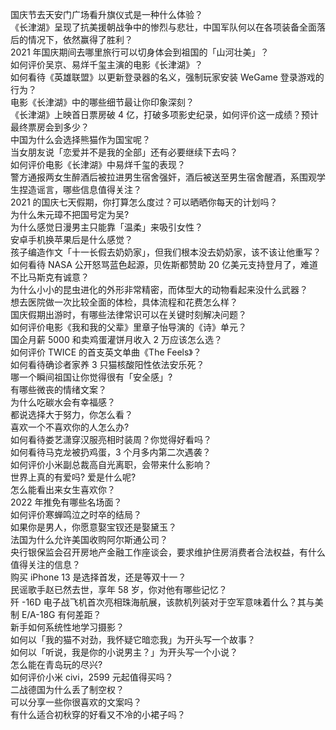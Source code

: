 国庆节去天安门广场看升旗仪式是一种什么体验？  
《长津湖》呈现了抗美援朝战争中的惨烈与悲壮，中国军队何以在各项装备全面落后的情况下，依然赢得了胜利？  
2021 年国庆期间去哪里旅行可以切身体会到祖国的「山河壮美」？  
如何评价吴京、易烊千玺主演的电影《长津湖》？  
如何看待《英雄联盟》以更新登录器的名义，强制玩家安装 WeGame 登录游戏的行为？  
电影《长津湖》中的哪些细节最让你印象深刻？  
《长津湖》上映首日票房破 4 亿，打破多项影史纪录，如何评价这一成绩？预计最终票房会到多少？  
中国为什么会选择熊猫作为国宝呢？  
当女朋友说「恋爱并不是我的全部」还有必要继续下去吗？  
如何评价电影《长津湖》中易烊千玺的表现？  
警方通报两女生醉酒后被拉进男生宿舍强奸，酒后被送至男生宿舍醒酒，系围观学生捏造谣言，哪些信息值得关注？  
2021 的国庆七天假期，你打算怎么度过？可以晒晒你每天的计划吗？  
为什么朱元璋不把国号定为吴?  
为什么感觉日漫男主只能靠「温柔」来吸引女性？  
安卓手机换苹果后是什么感觉？  
孩子编造作文「十一长假去奶奶家」，但我们根本没去奶奶家，该不该让他重写？  
如何看待 NASA 公开怒骂蓝色起源，贝佐斯都赞助 20 亿美元支持登月了，难道不比马斯克有诚意？  
为什么小小的昆虫进化的外形非常精密，而体型大的动物看起来没什么武器？  
想去医院做一次比较全面的体检，具体流程和花费怎么样？  
国庆假期出游时，有哪些法律常识可以在关键时刻解决问题？  
如何评价电影《我和我的父辈》里章子怡导演的《诗》单元？  
国企月薪  5000 和卖鸡蛋灌饼月收入 2 万应该怎么选？  
如何评价 TWICE 的首支英文单曲《The Feels》？  
如何看待确诊者家养 3 只猫核酸阳性依法安乐死？  
哪一个瞬间祖国让你觉得很有「安全感」?  
有哪些微丧的情绪文案？  
为什么吃碳水会有幸福感？  
都说选择大于努力，你怎么看？  
喜欢一个不喜欢你的人怎么办?  
如何看待娄艺潇穿汉服亮相时装周？你觉得好看吗？  
如何看待马克龙被扔鸡蛋，3 个月多内第二次遇袭？  
如何评价小米副总裁高自光离职，会带来什么影响？  
世界上真的有爱吗? 爱是什么呢?  
怎么能看出来女生喜欢你？  
2022 年推免有哪些名场面？  
如何评价寒蝉鸣泣之时卒的结局？  
如果你是男人，你愿意娶宝钗还是娶黛玉？  
法国为什么允许美国收购阿尔斯通公司？  
央行银保监会召开房地产金融工作座谈会，要求维护住房消费者合法权益，有什么值得关注的信息？  
购买 iPhone 13 是选择首发，还是等双十一？  
民谣歌手赵已然去世，享年 58 岁，你对他有哪些记忆？  
歼 -16D 电子战飞机首次亮相珠海航展，该款机列装对于空军意味着什么？其与美制 E/A-18G 有何差距？  
新手如何系统性地学习摄影？  
如何以「我的猫不对劲，我怀疑它暗恋我」为开头写一个故事？  
如何以「听说，我是你的小说男主？」为开头写一个小说？  
怎么能在青岛玩的尽兴?  
如何评价小米 civi，2599 元起值得买吗？  
二战德国为什么丢了制空权？  
可以分享一些你很喜欢的文案吗？  
有什么适合初秋穿的好看又不冷的小裙子吗？  
